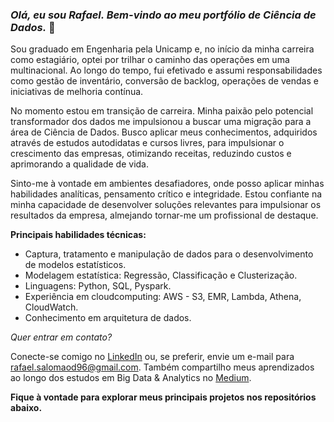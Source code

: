 ### *Olá, eu sou Rafael. Bem-vindo ao meu portfólio de Ciência de Dados.* 👋

Sou graduado em Engenharia pela Unicamp e, no início da minha carreira como estagiário, optei por trilhar o caminho das operações em uma multinacional. Ao longo do tempo, fui efetivado e assumi responsabilidades como gestão de inventário, conversão de backlog, operações de vendas e iniciativas de melhoria contínua.

No momento estou em transição de carreira. Minha paixão pelo potencial transformador dos dados me impulsionou a buscar uma migração para a área de Ciência de Dados. Busco aplicar meus conhecimentos, adquiridos através de estudos autodidatas e cursos livres, para impulsionar o crescimento das empresas, otimizando receitas, reduzindo custos e aprimorando a qualidade de vida.

Sinto-me à vontade em ambientes desafiadores, onde posso aplicar minhas habilidades analíticas, pensamento crítico e integridade. Estou confiante na minha capacidade de desenvolver soluções relevantes para impulsionar os resultados da empresa, almejando tornar-me um profissional de destaque.

**Principais habilidades técnicas:**
- Captura, tratamento e manipulação de dados para o desenvolvimento de modelos estatísticos.
- Modelagem estatística: Regressão, Classificação e Clusterização.
- Linguagens: Python, SQL, Pyspark.
- Experiência em cloudcomputing: AWS - S3, EMR, Lambda, Athena, CloudWatch.
- Conhecimento em arquitetura de dados.

*Quer entrar em contato?* 

Conecte-se comigo no [LinkedIn](https://www.linkedin.com/in/rafaelsdomingos/) ou, se preferir, envie um e-mail para rafael.salomaod96@gmail.com.
Também compartilho meus aprendizados ao longo dos estudos em Big Data & Analytics no [Medium](https://medium.com/@rafael.salomaod).

**Fique à vontade para explorar meus principais projetos nos repositórios abaixo.**

